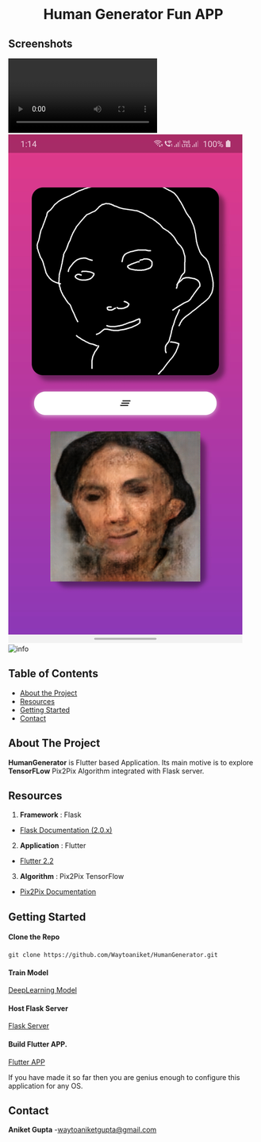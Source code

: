 

<!-- PROJECT NAME-->
<br />
<p align="center">   
  <h1 align="center">Human Generator Fun APP</h1>
</p>


## Screenshots

![info](https://raw.githubusercontent.com/Waytoaniket/HumanGenerator/screenshots/video.mp4)
![info](https://github.com/Waytoaniket/HumanGenerator/blob/main/screenshots/Screenshot2.jpg?raw=true)
![info](https://raw.githubusercontent.com/Waytoaniket/HumanGenerator/screenshots/Screenshot2.jpg)


<!-- TABLE OF CONTENTS -->


## Table of Contents

* [About the Project](#about-the-project)
* [Resources](#resources)
* [Getting Started](#getting-started)
* [Contact](#contact)


<!-- ABOUT THE PROJECT -->
## About The Project


**HumanGenerator** is Flutter based Application.
  Its main motive is to explore **TensorFLow** Pix2Pix Algorithm integrated with Flask server.


## Resources
1. **Framework** : Flask
- [Flask Documentation (2.0.x)](https://flask.palletsprojects.com/en/2.0.x/)
2. **Application** : Flutter
- [Flutter 2.2](https://flutter.dev/docs/whats-new?gclsrc=ds&gclsrc=ds)
3. **Algorithm** : Pix2Pix TensorFlow
- [Pix2Pix Documentation](https://www.tensorflow.org/tutorials/generative/pix2pix)



<!-- GETTING STARTED -->
## Getting Started
#### Clone the Repo
```
git clone https://github.com/Waytoaniket/HumanGenerator.git
````

#### Train Model
[DeepLearning Model](https://github.com/Waytoaniket/HumanGenerator/tree/main/DeepLearning%20Model) 

####  Host Flask Server
[Flask Server](https://github.com/Waytoaniket/HumanGenerator/tree/main/Flask%20Server)

#### Build Flutter APP.
[Flutter APP](https://github.com/Waytoaniket/HumanGenerator/tree/main/Flutter%20APK)

If you have made it so far then you are genius enough to configure this application for any OS.

## Contact

**Aniket Gupta** -[waytoaniketgupta@gmail.com](waytoaniketgupta@gmail.com)

